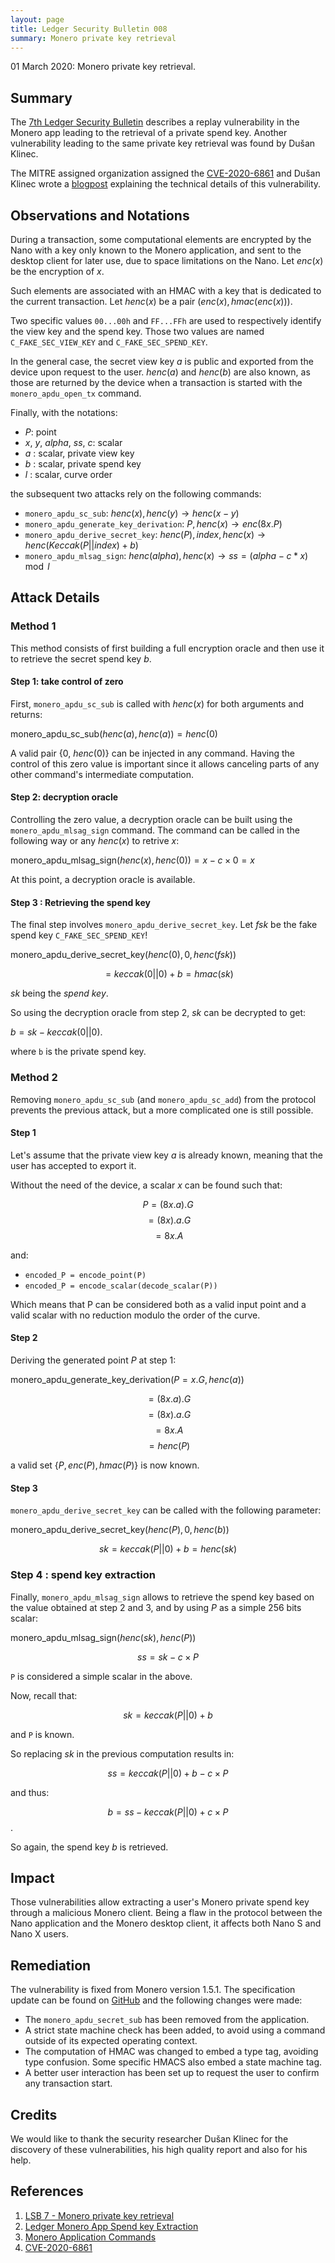 ```yaml
---
layout: page
title: Ledger Security Bulletin 008
summary: Monero private key retrieval
---
```


01 March 2020: Monero private key retrieval.


## Summary

The [7th Ledger Security Bulletin](#1) describes a replay vulnerability in the
Monero app leading to the retrieval of a private spend key. Another
vulnerability leading to the same private key retrieval was found by Dušan
Klinec.

The MITRE assigned organization assigned the [CVE-2020-6861](#4) and Dušan
Klinec wrote a [blogpost](#2) explaining the technical details of this
vulnerability.


## Observations and Notations

During a transaction, some computational elements are encrypted by the Nano with
a key only known to the Monero application, and sent to the desktop client for
later use, due to space limitations on the Nano. Let $enc(x)$ be the encryption
of $x$.

Such elements are associated with an HMAC with a key that is dedicated to the
current transaction. Let $henc(x)$ be a pair $(enc(x), hmac(enc(x)))$.

Two specific values `00...00h` and `FF...FFh` are used to respectively identify
the view key and the spend key. Those two values are named `C_FAKE_SEC_VIEW_KEY`
and `C_FAKE_SEC_SPEND_KEY`.

In the general case, the secret view key $a$ is public and exported from the
device upon request to the user. $henc(a)$ and $henc(b)$ are also known, as
those are returned by the device when a transaction is started with the
`monero_apdu_open_tx` command.

Finally, with the notations:

- $P$: point
- $x$, $y$, $alpha$, $ss$, $c$: scalar
- $a$ : scalar, private view key
- $b$ : scalar, private spend key
- $l$ : scalar, curve order

the subsequent two attacks rely on the following commands:

- `monero_apdu_sc_sub`: $henc(x), henc(y) \rightarrow henc(x-y)$
- `monero_apdu_generate_key_derivation`: $P, henc(x) \rightarrow enc(8x.P)$
- `monero_apdu_derive_secret_key`: $henc(P), index, henc(x) \rightarrow henc(Keccak(P||index)+b)$
- `monero_apdu_mlsag_sign`: $henc(alpha), henc(x) \rightarrow ss = (alpha - c * x) \mod l$


## Attack Details

### Method 1

This method consists of first building a full encryption oracle and then use it
to retrieve the secret spend key $b$.

#### Step 1: take control of zero

First, `monero_apdu_sc_sub` is called with $henc(x)$ for both arguments and
returns:

monero_apdu_sc_sub$(henc(a), henc(a)) = henc(0)$

A valid pair {$0$, $henc(0)$} can be injected in any command. Having the control
of this zero value is important since it allows canceling parts of any other
command's intermediate computation.

#### Step 2: decryption oracle

Controlling the zero value, a decryption oracle can be built using the
`monero_apdu_mlsag_sign` command. The command can be called in the following way
or any $henc(x)$ to retrive $x$:

monero_apdu_mlsag_sign$(henc(x), henc(0)) = x-c \times 0 = x$

At this point, a decryption oracle is available.

#### Step 3 : Retrieving the spend key

The final step involves `monero_apdu_derive_secret_key`. Let $fsk$ be the fake
spend key `C_FAKE_SEC_SPEND_KEY`!

monero_apdu_derive_secret_key$(henc(0), 0, henc(fsk))$

$$ = keccak(0||0) + b = hmac(sk)$$

$sk$ being the _spend key_.

So using the decryption oracle from step 2, $sk$ can be decrypted to get:

$b = sk - keccak(0||0)$.

where `b` is the private spend key.

### Method 2

Removing `monero_apdu_sc_sub` (and `monero_apdu_sc_add`) from the protocol
prevents the previous attack, but a more complicated one is still possible.

#### Step 1

Let's assume that the private view key $a$ is already known, meaning that the
user has accepted to export it.

Without the need of the device, a scalar $x$ can be found such that:

$$P = (8 x.a).G$$
$$= (8x).a.G$$
$$= 8x.A$$

and:

- `encoded_P = encode_point(P)`
- `encoded_P = encode_scalar(decode_scalar(P))`

Which means that P can be considered both as a valid input point and a valid
scalar with no reduction modulo the order of the curve.

#### Step 2

Deriving the generated point $P$ at step 1:

monero_apdu_generate_key_derivation$(P=x.G, henc(a))$

$$= (8 x.a).G$$
$$= (8x).a.G$$
$$= 8x.A$$
$$= henc(P)$$

a valid set $\{P, enc(P), hmac(P)\}$ is now known.

#### Step 3

`monero_apdu_derive_secret_key` can be called with the following parameter:

monero_apdu_derive_secret_key$(henc(P), 0, henc(b))$

$$sk = keccak(P||0) + b = henc(sk)$$

### Step 4 : spend key extraction

Finally, `monero_apdu_mlsag_sign` allows to retrieve the spend key based on the
value obtained at step 2 and 3, and by using $P$ as a simple 256 bits scalar:

monero_apdu_mlsag_sign$(henc(sk), henc(P))$

$$ss = sk-c \times P$$

`P` is considered a simple scalar in the above.

Now, recall that:

$$sk = keccak(P||0) + b$$

and `P` is known.

So replacing $sk$ in the previous computation results in:

$$ss = keccak(P||0) + b - c \times P$$

and thus:

$$b = ss - keccak(P||0) + c \times P$$.

So again, the spend key $b$ is retrieved.


## Impact

Those vulnerabilities allow extracting a user's Monero private spend key through
a malicious Monero client. Being a flaw in the protocol between the Nano
application and the Monero desktop client, it affects both Nano S and Nano X
users.


## Remediation

The vulnerability is fixed from Monero version 1.5.1. The specification update
can be found on [GitHub](#3) and the following changes were made:

- The `monero_apdu_secret_sub` has been removed from the application.
- A strict state machine check has been added, to avoid using a command outside
  of its expected operating context.
- The computation of HMAC was changed to embed a type tag, avoiding type
  confusion. Some specific HMACS also embed a state machine tag.
- A better user interaction has been set up to request the user to confirm any
  transaction start.


## Credits

We would like to thank the security researcher Dušan Klinec for the discovery of
these vulnerabilities, his high quality report and also for his help.


## References

1. <a name="1"></a> [LSB 7 - Monero private key retrieval](https://donjon.ledger.com/lsb/007)
2. <a name="2"></a> [Ledger Monero App Spend key Extraction](https://deadcode.me/blog/2020/04/25/Ledger-Monero-app-spend-key-extraction.html)
3. <a name="3"></a> [Monero Application Commands](https://github.com/LedgerHQ/ledger-app-monero/blob/master/doc/developer/blue-app-commands.rst)
3. <a name="4"></a> [CVE-2020-6861](https://cve.mitre.org/cgi-bin/cvename.cgi?name=CVE-2020-6861)
